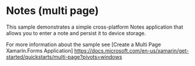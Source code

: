 # Notes (multi page)

This sample demonstrates a simple cross-platform Notes application that allows you to enter a note and persist it to device storage.

For more information about the sample see [Create a Multi Page Xamarin.Forms Application] https://docs.microsoft.com/en-us/xamarin/get-started/quickstarts/multi-page?pivots=windows


